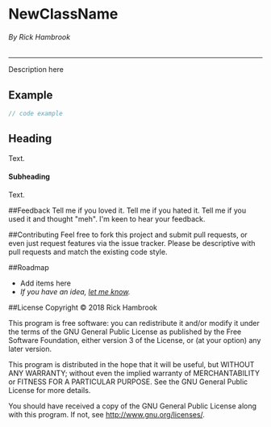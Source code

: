 # NewClassName
###### By Rick Hambrook
-----

Description here

## Example
```php
// code example
```

## Heading
Text.

#### Subheading
Text.

##Feedback
Tell me if you loved it. Tell me if you hated it. Tell me if you used it and thought "meh". I'm keen to hear your feedback.

##Contributing
Feel free to fork this project and submit pull requests, or even just request features via the issue tracker. Please be descriptive with pull requests and match the existing code style.

##Roadmap
 * Add items here
 * _If you have an idea, [let me know](mailto:rick@rickhambrook.com)._

##License
Copyright &copy; 2018 Rick Hambrook

This program is free software: you can redistribute it and/or modify
it under the terms of the GNU General Public License as published by
the Free Software Foundation, either version 3 of the License, or
(at your option) any later version.

This program is distributed in the hope that it will be useful,
but WITHOUT ANY WARRANTY; without even the implied warranty of
MERCHANTABILITY or FITNESS FOR A PARTICULAR PURPOSE.  See the
GNU General Public License for more details.

You should have received a copy of the GNU General Public License
along with this program.  If not, see <http://www.gnu.org/licenses/>.

